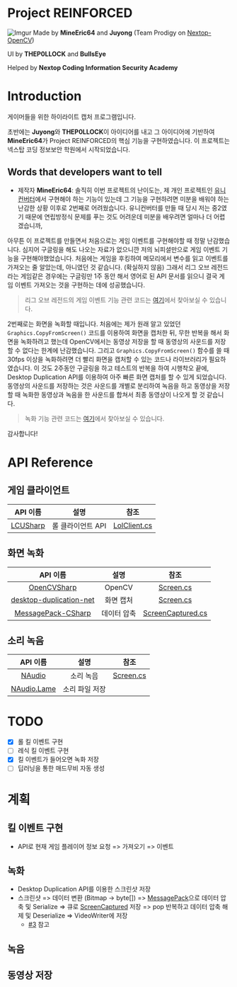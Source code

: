 # Project REINFORCED
![Imgur](https://i.imgur.com/mG01m8a.png)
Made by **MineEric64** and **Juyong** (Team Prodigy on [Nextop-OpenCV](https://github.com/Nextop-OpenCV))

UI by **THEP0LLOCK** and **BullsEye**

Helped by **Nextop Coding Information Security Academy**

# Introduction
게이머들을 위한 하이라이트 캡처 프로그램입니다.

초반에는 **Juyong**와 **THEP0LLOCK**이 아이디어를 내고 그 아이디어에 기반하여 **MineEric64**가 Project REINFORCED의 핵심 기능을 구현하였습니다.
이 프로젝트는 넥스탑 코딩 정보보안 학원에서 시작되었습니다.

## Words that developers want to tell
* 제작자 **MineEric64**: 솔직히 이번 프로젝트의 난이도는, 제 개인 프로젝트인 [유니컨버터](https://github.com/MineEric64/UniConverter-Project)에서
구현해야 하는 기능이 있는데 그 기능을 구현하려면 미분을 배워야 하는 난감한 상황 이후로 2번째로 어려웠습니다. 유니컨버터를 만들 때 당시 저는 중2였기 때문에
연립방정식 문제를 푸는 것도 어려운데 미분을 배우려면 얼마나 더 어렵겠습니까,

아무튼 이 프로젝트를 만들면서 처음으로는 게임 이벤트를 구현해야할 때 정말 난감했습니다. 심지어 구글링을 해도 나오는 자료가 없으니깐 저의 뇌피셜만으로
게임 이벤트 기능을 구현해야했었습니다. 처음에는 게임을 후킹하여 메모리에서 변수를 읽고 이벤트를 가져오는 줄 알았는데, 아니였던 것 같습니다. (확실하지 않음)
그래서 리그 오브 레전드라는 게임같은 경우에는 구글링만 1주 동안 해서 영어로 된 API 문서를 읽으니 결국 게임 이벤트 가져오는 것을 구현하는 데에 성공했습니다.
> 리그 오브 레전드의 게임 이벤트 기능 관련 코드는 [여기](https://github.com/Nextop-OpenCV/ProjectReinforced/blob/main/Clients/Lol/LolClient.cs)에서 찾아보실 수 있습니다.

2번째로는 화면을 녹화할 때입니다. 처음에는 제가 원래 알고 있었던 ```Graphics.CopyFromScreen()``` 코드를 이용하여 화면을 캡처한 뒤, 무한 반복을 해서
화면을 녹화하려고 했는데 OpenCV에서는 동영상 저장을 할 때 동영상의 사운드를 저장할 수 없다는 한계에 난감했습니다. 그리고 ```Graphics.CopyFromScreen()``` 함수를 쓸 때
30fps 이상을 녹화하려면 더 빨리 화면을 캡처할 수 있는 코드나 라이브러리가 필요하였습니다. 이 것도 2주동안 구글링을 하고 테스트의 반복을 하여 시행착오 끝에,
Desktop Duplication API를 이용하여 아주 빠른 화면 캡처를 할 수 있게 되었습니다. 동영상의 사운드를 저장하는 것은 사운드를 개별로 분리하여 녹음을 하고
동영상을 저장할 때 녹화한 동영상과 녹음을 한 사운드를 합쳐서 최종 동영상이 나오게 할 것 같습니다.
> 녹화 기능 관련 코드는 [여기](https://github.com/Nextop-OpenCV/ProjectReinforced/blob/main/Recording/Screen.cs)에서 찾아보실 수 있습니다.

감사합니다!

# API Reference
## 게임 클라이언트
|API 이름|설명|참조|
|:---:|:---:|:---:|
|[LCUSharp](https://github.com/bryanhitc/lcu-sharp)|롤 클라이언트 API|[LolClient.cs](https://github.com/Nextop-OpenCV/ProjectReinforced/blob/main/Clients/Lol/LolClient.cs)|

## 화면 녹화
|API 이름|설명|참조|
|:---:|:---:|:---:|
|[OpenCVSharp](https://github.com/shimat/opencvsharp)|OpenCV|[Screen.cs](https://github.com/Nextop-OpenCV/ProjectReinforced/blob/main/Recording/Screen.cs)|
|[desktop-duplication-net](https://github.com/jasonpang/desktop-duplication-net)|화면 캡처|[Screen.cs](https://github.com/Nextop-OpenCV/ProjectReinforced/blob/main/Recording/Screen.cs)|
|[MessagePack-CSharp](https://github.com/neuecc/MessagePack-CSharp)|데이터 압축|[ScreenCaptured.cs](https://github.com/Nextop-OpenCV/ProjectReinforced/blob/main/Recording/ScreenCaptured.cs)|

## 소리 녹음
|API 이름|설명|참조|
|:---:|:---:|:---:|
|[NAudio](https://github.com/naudio/NAudio)|소리 녹음|[Screen.cs](https://github.com/Nextop-OpenCV/ProjectReinforced/blob/main/Recording/Screen.cs)|
|[NAudio.Lame](https://github.com/Corey-M/NAudio.Lame)|소리 파일 저장|

# TODO
- [x] 롤 킬 이벤트 구현
- [ ] 레식 킬 이벤트 구현
- [x] 킬 이벤트가 들어오면 녹화 저장
- [ ] 딥러닝을 통한 매드무비 자동 생성

# 계획
## 킬 이벤트 구현
- API로 현재 게임 플레이어 정보 요청 => 가져오기 => 이벤트

## 녹화
- Desktop Duplication API를 이용한 스크린샷 저장
- 스크린샷 => 데이터 변환 (Bitmap -> byte[]) => [MessagePack](https://github.com/neuecc/MessagePack-CSharp)으로 데이터 압축 및 Serialize => 큐로 [ScreenCaptured](https://github.com/Nextop-OpenCV/ProjectReinforced/blob/main/Recording/ScreenCaptured.cs) 저장 => pop 반복하고 데이터 압축 해제 및 Deserialize => VideoWriter에 저장
  - [#3](https://github.com/Nextop-OpenCV/ProjectReinforced/issues/3) 참고

## 녹음


## 동영상 저장

